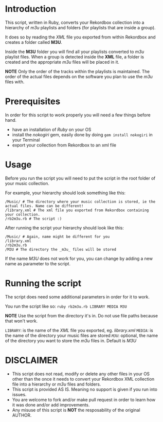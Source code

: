 # Introduction

This script, written in Ruby, converts your Rekordbox collection into a hierarchy of _m3u_ playlists and folders (for playlists that are inside a group).

It does so by reading the _XML_ file you exported from within Rekordbox and creates a folder called **M3U**.

Inside the **M3U** folder you will find all your playlists converted to _m3u_ playlist files.
When a group is detected inside the **XML** file, a folder is created and the appropriate _m3u_ files will be placed in it.

**NOTE** Only the order of the tracks within the playlists is maintained. The order of the actual files depends on the software you plan to use the _m3u_ files with.

# Prerequisites

In order for this script to work properly you will need a few things before hand.

- have an installation of _Ruby_ on your OS
- install the _nokogiri_ gem, easily done by doing `gem install nokogiri` in your Terminal
- export your collection from Rekordbox to an xml file

# Usage

Before you run the script you will need to put the script in the root folder of your music collection.

For example, your hierarchy should look something like this:

```
/Music/ # The directory where your music collection is stored, ie the actual files. Name can be different!
/library.xml # The xml file you exported from Rekordbox containing  your collection.
/rb2m3u.rb # The script :)
```

After running the script your hierarchy should look like this:

```
/Music/ # Again, name might be different for you
/library.xml
/rb2m3u.rb
/M3U # The directory the _m3u_ files will be stored
```

If the name _M3U_ does not work for you, you can change by adding a new name as parameter to the script.

# Running the script

The script does need some additional parameters in order for it to work.

You run the script like so: `ruby rb2m3u.rb LIBRARY MEDIA M3U`

**NOTE** Use the script from the directory it's in. Do not use file paths because that won't work.

`LIBRARY`: is the name of the _XML_ file you exported, eg. _library.xml_
`MEDIA`: is the name of the directory your music files are stored
_`M3U`_: optional, the name of the directory you want to store the _m3u_ files in. Default is _M3U_

# DISCLAIMER

* This script does not read, modify or delete any other files in your OS other than the once it needs to convert your Rekordbox XML collection file into a hierarchy or _m3u_ files and folders.
* This script is provided AS IS. Meaning no support is given if you run into issues.
* You are welcome to fork and/or make pull request in order to learn how it was done and/or add improvements.
* Any misuse of this script is **NOT** the resposability of the original AUTHOR.





